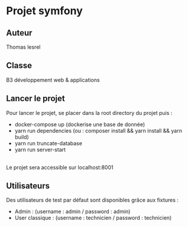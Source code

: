 # Projet symfony

## Auteur
Thomas lesrel

## Classe
B3 développement web & applications

## Lancer le projet
Pour lancer le projet, se placer dans la root directory du projet puis :
- docker-compose up (dockerise une base de donnée)
- yarn run dependencies (ou : composer install && yarn install && yarn build)
- yarn run truncate-database
- yarn run server-start
</br>
Le projet sera accessible sur localhost:8001

## Utilisateurs
Des utilisateurs de test par défaut sont disponibles grâce aux fixtures : 
- Admin : (username : admin / password : admin)
- User classique : (username : technicien / password : technicien)